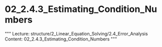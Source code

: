 # 02_2.4.3_Estimating_Condition_Numbers

"""
Lecture: structure/2_Linear_Equation_Solving/2.4_Error_Analysis
Content: 02_2.4.3_Estimating_Condition_Numbers
"""

